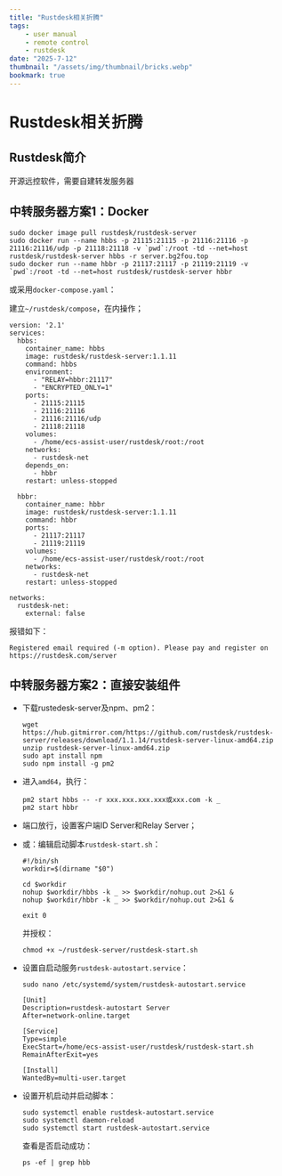 ```yaml
---
title: "Rustdesk相关折腾"
tags:
    - user manual
    - remote control
    - rustdesk
date: "2025-7-12"
thumbnail: "/assets/img/thumbnail/bricks.webp"
bookmark: true
---
```

# Rustdesk相关折腾
## Rustdesk简介
开源远控软件，需要自建转发服务器
## 中转服务器方案1：Docker

```shell
sudo docker image pull rustdesk/rustdesk-server
sudo docker run --name hbbs -p 21115:21115 -p 21116:21116 -p 21116:21116/udp -p 21118:21118 -v `pwd`:/root -td --net=host rustdesk/rustdesk-server hbbs -r server.bg2fou.top
sudo docker run --name hbbr -p 21117:21117 -p 21119:21119 -v `pwd`:/root -td --net=host rustdesk/rustdesk-server hbbr
```

或采用`docker-compose.yaml`：

建立`~/rustdesk/compose`，在内操作；

```shell
version: '2.1'
services:
  hbbs:
    container_name: hbbs
    image: rustdesk/rustdesk-server:1.1.11
    command: hbbs
    environment:
      - "RELAY=hbbr:21117"
      - "ENCRYPTED_ONLY=1"
    ports:
      - 21115:21115
      - 21116:21116
      - 21116:21116/udp
      - 21118:21118
    volumes:
      - /home/ecs-assist-user/rustdesk/root:/root
    networks:
      - rustdesk-net
    depends_on:
      - hbbr
    restart: unless-stopped

  hbbr:
    container_name: hbbr
    image: rustdesk/rustdesk-server:1.1.11
    command: hbbr
    ports:
      - 21117:21117
      - 21119:21119
    volumes:
      - /home/ecs-assist-user/rustdesk/root:/root
    networks:
      - rustdesk-net
    restart: unless-stopped

networks:
  rustdesk-net:
    external: false
```

报错如下：

```shell
Registered email required (-m option). Please pay and register on https://rustdesk.com/server
```

## 中转服务器方案2：直接安装组件
- 下载rustedesk-server及npm、pm2：

  ```shell
  wget https://hub.gitmirror.com/https://github.com/rustdesk/rustdesk-server/releases/download/1.1.14/rustdesk-server-linux-amd64.zip
  unzip rustdesk-server-linux-amd64.zip
  sudo apt install npm
  sudo npm install -g pm2
  ```
- 进入`amd64`，执行：

  ```shell
  pm2 start hbbs -- -r xxx.xxx.xxx.xxx或xxx.com -k _
  pm2 start hbbr
  ```
- 端口放行，设置客户端ID Server和Relay Server；

- 或：编辑启动脚本`rustdesk-start.sh`：

  ```shell
  #!/bin/sh
  workdir=$(dirname "$0")
  
  cd $workdir
  nohup $workdir/hbbs -k _ >> $workdir/nohup.out 2>&1 &
  nohup $workdir/hbbr -k _ >> $workdir/nohup.out 2>&1 &
  
  exit 0
  ```

  并授权：

  ```shell
  chmod +x ~/rustdesk-server/rustdesk-start.sh
  ```

- 设置自启动服务`rustdesk-autostart.service`：

  ```shell
  sudo nano /etc/systemd/system/rustdesk-autostart.service
  ```

  ```shell
  [Unit]
  Description=rustdesk-autostart Server 
  After=network-online.target
  
  [Service]
  Type=simple
  ExecStart=/home/ecs-assist-user/rustdesk/rustdesk-start.sh
  RemainAfterExit=yes
  
  [Install]
  WantedBy=multi-user.target
  ```

- 设置开机启动并启动脚本：

  ```shell
  sudo systemctl enable rustdesk-autostart.service
  sudo systemctl daemon-reload
  sudo systemctl start rustdesk-autostart.service
  ```

  查看是否启动成功：

  ```shell
  ps -ef | grep hbb
  ```




